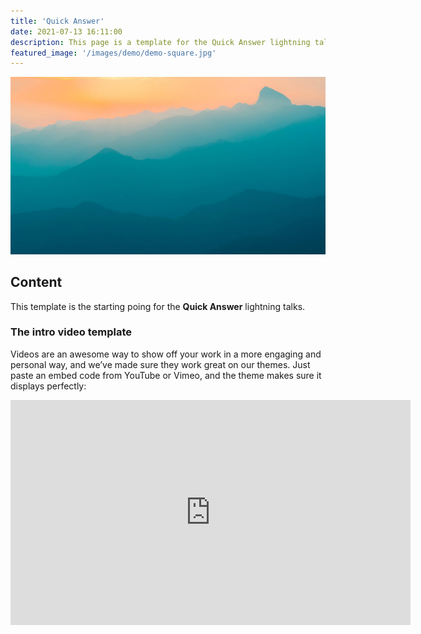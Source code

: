 ```yaml
---
title: 'Quick Answer'
date: 2021-07-13 16:11:00
description: This page is a template for the Quick Answer lightning talks.
featured_image: '/images/demo/demo-square.jpg'
---
```


![](/images/demo/demo-landscape.jpg)

## Content

This template is the starting poing for the **Quick Answer** lightning talks.

### The intro video template

Videos are an awesome way to show off your work in a more engaging and personal way, and we’ve made sure they work great on our themes. Just paste an embed code from YouTube or Vimeo, and the theme makes sure it displays perfectly:

<iframe src="https://youtu.be/MrsfJC3GQfo" width="640" height="360" frameborder="0" allowfullscreen></iframe>
